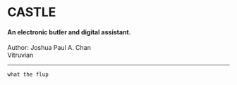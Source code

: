 <h1>CASTLE</h1>
<h4>An electronic butler and digital assistant.</h4>
Author: Joshua Paul A. Chan
<br>
Vitruvian
<hr>

```
what the flup
```
